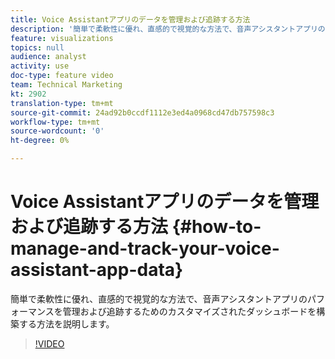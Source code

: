 ```yaml
---
title: Voice Assistantアプリのデータを管理および追跡する方法
description: '簡単で柔軟性に優れ、直感的で視覚的な方法で、音声アシスタントアプリのパフォーマンスを管理および追跡するためのカスタマイズされたダッシュボードを構築する方法を説明します。 '
feature: visualizations
topics: null
audience: analyst
activity: use
doc-type: feature video
team: Technical Marketing
kt: 2902
translation-type: tm+mt
source-git-commit: 24ad92b0ccdf1112e3ed4a0968cd47db757598c3
workflow-type: tm+mt
source-wordcount: '0'
ht-degree: 0%

---
```



# Voice Assistantアプリのデータを管理および追跡する方法 {#how-to-manage-and-track-your-voice-assistant-app-data}

簡単で柔軟性に優れ、直感的で視覚的な方法で、音声アシスタントアプリのパフォーマンスを管理および追跡するためのカスタマイズされたダッシュボードを構築する方法を説明します。

>[!VIDEO](https://video.tv.adobe.com/v/27224/?quality=9)
